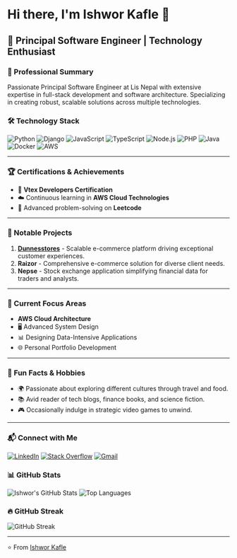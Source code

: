 # Hi there, I'm Ishwor Kafle 👋

## 🚀 Principal Software Engineer | Technology Enthusiast

### 💼 Professional Summary
Passionate Principal Software Engineer at Lis Nepal with extensive expertise in full-stack development and software architecture. Specializing in creating robust, scalable solutions across multiple technologies.

### 🛠️ Technology Stack
![Python](https://img.shields.io/badge/Python-3776AB?style=for-the-badge&logo=python&logoColor=white)
![Django](https://img.shields.io/badge/Django-092E20?style=for-the-badge&logo=django&logoColor=white)
![JavaScript](https://img.shields.io/badge/JavaScript-F7DF1E?style=for-the-badge&logo=javascript&logoColor=black)
![TypeScript](https://img.shields.io/badge/TypeScript-007ACC?style=for-the-badge&logo=typescript&logoColor=white)
![Node.js](https://img.shields.io/badge/Node.js-43853D?style=for-the-badge&logo=node.js&logoColor=white)
![PHP](https://img.shields.io/badge/PHP-777BB4?style=for-the-badge&logo=php&logoColor=white)
![Java](https://img.shields.io/badge/Java-ED8B00?style=for-the-badge&logo=java&logoColor=white)
![Docker](https://img.shields.io/badge/Docker-2CA5E0?style=for-the-badge&logo=docker&logoColor=white)
![AWS](https://img.shields.io/badge/Amazon_AWS-232F3E?style=for-the-badge&logo=amazon-aws&logoColor=white)

---

### 🏆 Certifications & Achievements  
- 🏅 **Vtex Developers Certification**  
- ☁️ Continuous learning in **AWS Cloud Technologies**  
- 🧩 Advanced problem-solving on **Leetcode**  

---

### 🚧 Notable Projects  
1. **[Dunnesstores](https://dunnesstores.com)** - Scalable e-commerce platform driving exceptional customer experiences.  
2. **Raizor** - Comprehensive e-commerce solution for diverse client needs.  
3. **Nepse** - Stock exchange application simplifying financial data for traders and analysts.  

---

### 🌱 Current Focus Areas  
- **AWS Cloud Architecture**  
- 🖥️ Advanced System Design  
- 📊 Designing Data-Intensive Applications  
- 🌐 Personal Portfolio Development  

---

### 🌟 Fun Facts & Hobbies  
- 🌍 Passionate about exploring different cultures through travel and food.  
- 📚 Avid reader of tech blogs, finance books, and science fiction.  
- 🎮 Occasionally indulge in strategic video games to unwind.  

---
### 📬 Connect with Me
[![LinkedIn](https://img.shields.io/badge/LinkedIn-0077B5?style=for-the-badge&logo=linkedin&logoColor=white)](https://www.linkedin.com/in/ishwor-kafle-7b66b710b/)
[![Stack Overflow](https://img.shields.io/badge/Stack_Overflow-FE7A16?style=for-the-badge&logo=stack-overflow&logoColor=white)](https://stackoverflow.com/users/5735514/ishwor-kafley)
[![Gmail](https://img.shields.io/badge/Gmail-D14836?style=for-the-badge&logo=gmail&logoColor=white)](mailto:ishworkafs@gmail.com)

### 📊 GitHub Stats
![Ishwor's GitHub Stats](https://github-readme-stats.vercel.app/api?username=ncitIshwor&show_icons=true&theme=radical&count_private=true&hide_border=true)
![Top Languages](https://github-readme-stats.vercel.app/api/top-langs/?username=ncitIshwor&layout=compact&theme=radical&hide_border=true)

### 🔥 GitHub Streak
![GitHub Streak](https://github-readme-streak-stats.herokuapp.com/?user=ncitIshwor&theme=radical&hide_border=true)

---

⭐ From [Ishwor Kafle](https://github.com/ncitIshwor)

